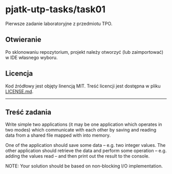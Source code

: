 # pjatk-utp-tasks/task01

Pierwsze zadanie laboratoryjne z przedmiotu TPO.

## Otwieranie

Po sklonowaniu repozytorium, projekt należy otworzyć (lub zaimportować) w IDE własnego wyboru.

## Licencja

Kod źródłowy jest objęty linencją MIT. Treść licencji jest dostępna w pliku [LICENSE.md](../LICENSE.md).

---

## Treść zadania

Write simple two applications (it may be one application which operates in two modes) which communicate with each other by saving and reading data from a shared file mapped with into memory.

One of the application should save some data – e.g. two integer values. The other application should retrieve the data and perform some operation – e.g. adding the values read – and then print out the result to the console.

NOTE: Your solution should be based on non-blocking I/O implementation.
